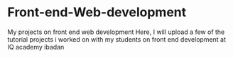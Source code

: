 # Front-end-Web-development
My projects on front end web development
Here, I will upload a few of the tutorial projects i worked on with my students on front end development at IQ academy ibadan
